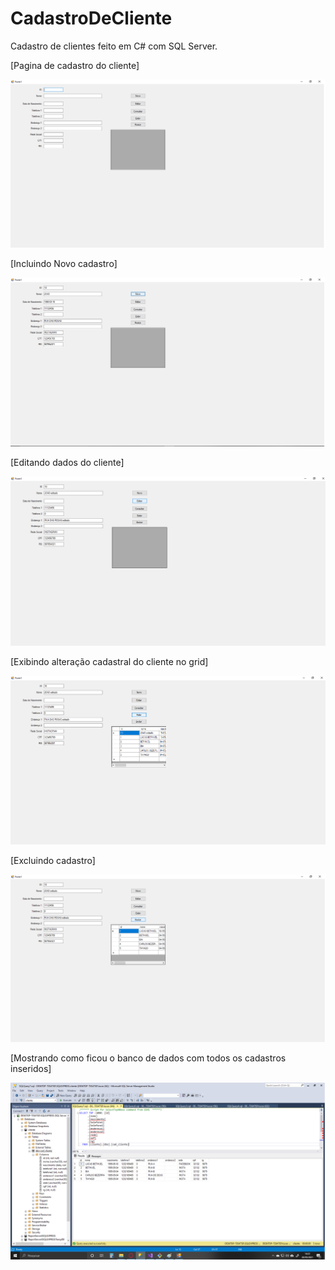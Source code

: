 # CadastroDeCliente
Cadastro de clientes feito em C# com SQL Server.

[Pagina de cadastro do cliente]

![My image](https://github.com/lbethuel/CadastroDeCliente/blob/master/cadastrocliente/img/Pagina%20de%20cadastro.png)


[Incluindo Novo cadastro]

![My image](https://github.com/lbethuel/CadastroDeCliente/blob/master/cadastrocliente/img/Cliente%20cadastrado.png)


[Editando dados do cliente]

![My image](https://github.com/lbethuel/CadastroDeCliente/blob/master/cadastrocliente/img/editar.png)


[Exibindo alteração cadastral do cliente no grid]

![My image](https://github.com/lbethuel/CadastroDeCliente/blob/master/cadastrocliente/img/Exibir%20no%20grid%20do%20campo%20de%20pesquisa.png)


[Excluindo cadastro]

![My image](https://github.com/lbethuel/CadastroDeCliente/blob/master/cadastrocliente/img/Excluir.png)


[Mostrando como ficou o banco de dados com todos os cadastros inseridos]

![My image](https://github.com/lbethuel/CadastroDeCliente/blob/master/cadastrocliente/img/Banco%20de%20dados.png)
